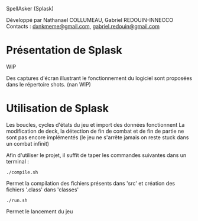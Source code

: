 SpellAsker (Splask)

Développé par Nathanael COLLUMEAU, Gabriel REDOUIN-INNECCO
Contacts : dxnkmeme@gmail.com, gabriel.redouin@gmail.com

# Présentation de Splask
WIP

Des captures d'écran illustrant le fonctionnement du logiciel sont proposées dans le répertoire shots. (nan WIP)


# Utilisation de Splask
Les boucles, cycles d'états du jeu et import des données fonctionnent
La modification de deck, la détection de fin de combat et de fin de partie ne sont pas encore implémentés (le jeu ne s'arrête jamais on reste stuck dans un combat infinit)

Afin d'utiliser le projet, il suffit de taper les commandes suivantes dans un terminal :

```
./compile.sh
```
Permet la compilation des fichiers présents dans 'src' et création des fichiers '.class' dans 'classes'

```
./run.sh
```
Permet le lancement du jeu
